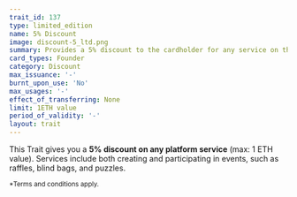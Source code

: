 ```yaml
---
trait_id: 137
type: limited_edition
name: 5% Discount
image: discount-5_ltd.png
summary: Provides a 5% discount to the cardholder for any service on the Ether Cards events platform.
card_types: Founder
category: Discount
max_issuance: '-'
burnt_upon_use: 'No'
max_usages: '-'
effect_of_transferring: None
limit: 1ETH value
period_of_validity: '-'
layout: trait
---
```


This Trait gives you a **5% discount on any platform service** (max: 1 ETH value). Services include both creating and participating in events, such as raffles, blind bags, and puzzles. 

<small>*Terms and conditions apply.</small>


